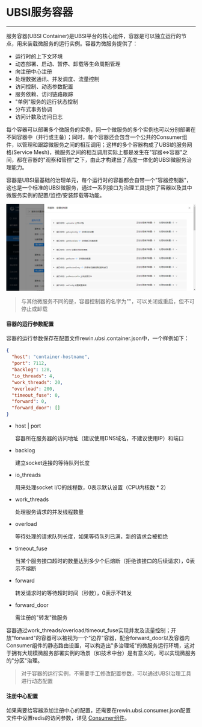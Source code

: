 # UBSI服务容器

---

服务容器(UBSI Container)是UBSI平台的核心组件，容器是可以独立运行的节点，用来装载微服务的运行实例。容器为微服务提供了：

- 运行时的上下文环境
- 动态部署、启动、暂停、卸载等生命周期管理
- 向注册中心注册
- 处理数据通讯、并发调度、流量控制
- 访问控制、动态参数配置
- 服务依赖、访问链路跟踪
- "单例"服务的运行状态控制
- 分布式事务协调
- 访问计数及访问日志

每个容器可以部署多个微服务的实例，同一个微服务的多个实例也可以分别部署在不同容器中（并行或主备）；同时，每个容器还会包含一个公共的Consumer组件，以管理和跟踪微服务之间的相互调用；这样的多个容器构成了UBSI的服务网格(Service Mesh)，微服务之间的相互调用实际上都是发生在"容器<=>容器"之间，都在容器的"观察和管控"之下，由此才构建出了高度一体化的UBSI微服务治理能力。



容器是UBSI最基础的治理单元，每个运行时的容器都会自带一个"容器控制器"，这也是一个标准的UBSI微服务，通过一系列接口为治理工具提供了容器以及其中微服务实例的配置/监控/安装卸载等功能。

![](controller.png)

> 与其他微服务不同的是，容器控制器的名字为""，可以关闭或重启，但不可停止或卸载



#### 容器的运行参数配置

容器的运行参数保存在配置文件rewin.ubsi.container.json中，一个样例如下：

```json
{
  "host": "container-hostname",
  "port": 7112,
  "backlog": 128,
  "io_threads": 4,
  "work_threads": 20,
  "overload": 200,
  "timeout_fuse": 0,
  "forward": 0,
  "forward_door": []
}
```

- host | port

  容器所在服务器的访问地址（建议使用DNS域名，不建议使用IP）和端口

- backlog

  建立socket连接的等待队列长度

- io_threads

  用来处理socket I/O的线程数，0表示默认设置（CPU内核数 * 2）

- work_threads

  处理服务请求的并发线程数量

- overload

  等待处理的请求队列长度，如果等待队列已满，新的请求会被拒绝

- timeout_fuse

  当某个服务接口超时的数量达到多少个后熔断（拒绝该接口的后续请求），0表示不熔断

- forward

  转发请求时的等待超时时间（秒数），0表示不转发

- forward_door

  需注册的"转发"微服务



容器通过work_threads/overload/timeout_fuse实现并发及流量控制；开放"forward"的容器可以被视为一个"边界"容器，配合forward_door以及容器内Consumer组件的静态路由设置，可以构造出"多治理域"的微服务运行环境，这对于拥有大规模微服务部署实例的场景（如技术中台）是有意义的，可以实现微服务的"分区"治理。

> 对于容器的运行实例，不需要手工修改配置参数，可以通过UBSI治理工具进行动态配置



#### 注册中心配置

如果需要给容器添加注册中心的配置，还需要在rewin.ubsi.consumer.json配置文件中设置redis的访问参数，详见 [Consumer组件](consumer.md)。


